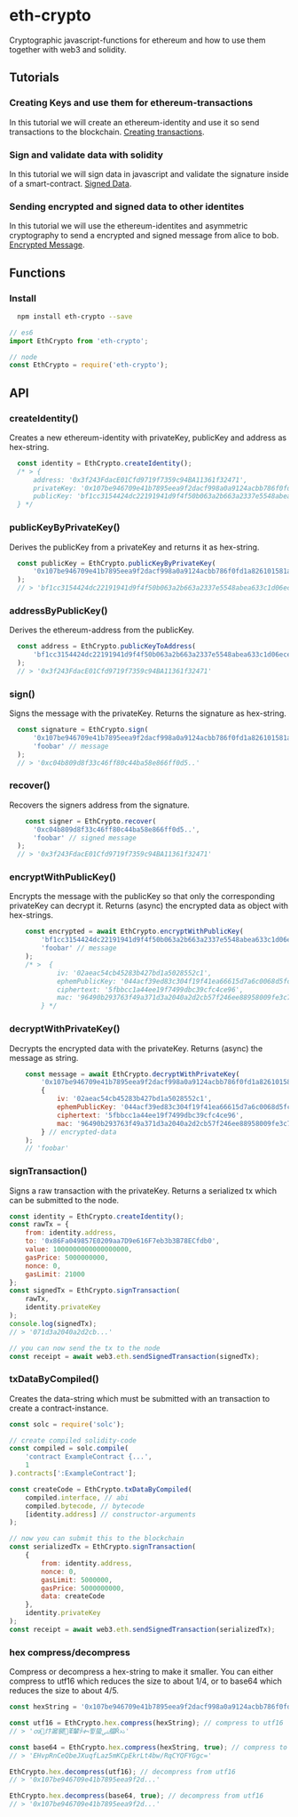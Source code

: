 # eth-crypto

Cryptographic javascript-functions for ethereum and how to use them together with web3 and solidity.

## Tutorials

### Creating Keys and use them for ethereum-transactions

In this tutorial we will create an ethereum-identity and use it so send transactions to the blockchain. [Creating transactions](./tutorials/creating-transactions.md).

### Sign and validate data with solidity

In this tutorial we will sign data in javascript and validate the signature inside of a smart-contract. [Signed Data](./tutorials/signed-data.md).

### Sending encrypted and signed data to other identites

In this tutorial we will use the ethereum-identites and asymmetric cryptography to send a encrypted and signed message from alice to bob. [Encrypted Message](./tutorials/encrypted-message.md).

## Functions

### Install

```bash
  npm install eth-crypto --save
```

```javascript
// es6
import EthCrypto from 'eth-crypto';

// node
const EthCrypto = require('eth-crypto');
```

## API

### createIdentity()

Creates a new ethereum-identity with privateKey, publicKey and address as hex-string.

```javascript
  const identity = EthCrypto.createIdentity();
  /* > {
      address: '0x3f243FdacE01Cfd9719f7359c94BA11361f32471',
      privateKey: '0x107be946709e41b7895eea9f2dacf998a0a9124acbb786f0fd1a826101581a07',
      publicKey: 'bf1cc3154424dc22191941d9f4f50b063a2b663a2337e5548abea633c1d06ece...'
  } */
```

### publicKeyByPrivateKey()

Derives the publicKey from a privateKey and returns it as hex-string.

```javascript
  const publicKey = EthCrypto.publicKeyByPrivateKey(
      '0x107be946709e41b7895eea9f2dacf998a0a9124acbb786f0fd1a826101581a07'
  );
  // > 'bf1cc3154424dc22191941d9f4f50b063a2b663a2337e5548abea633c1d06ece...'
```

### addressByPublicKey()

Derives the ethereum-address from the publicKey.

```javascript
  const address = EthCrypto.publicKeyToAddress(
      'bf1cc3154424dc22191941d9f4f50b063a2b663a2337e5548abea633c1d06ece...'
  );
  // > '0x3f243FdacE01Cfd9719f7359c94BA11361f32471'
```

### sign()

Signs the message with the privateKey. Returns the signature as hex-string.

```javascript
  const signature = EthCrypto.sign(
      '0x107be946709e41b7895eea9f2dacf998a0a9124acbb786f0fd1a826101581a07', // privateKey
      'foobar' // message
  );
  // > '0xc04b809d8f33c46ff80c44ba58e866ff0d5..'
```

### recover()

Recovers the signers address from the signature.

```javascript
    const signer = EthCrypto.recover(
      '0xc04b809d8f33c46ff80c44ba58e866ff0d5..',
      'foobar' // signed message
  );
  // > '0x3f243FdacE01Cfd9719f7359c94BA11361f32471'
```

### encryptWithPublicKey()

Encrypts the message with the publicKey so that only the corresponding privateKey can decrypt it. Returns (async) the encrypted data as object with hex-strings.

```javascript
    const encrypted = await EthCrypto.encryptWithPublicKey(
        'bf1cc3154424dc22191941d9f4f50b063a2b663a2337e5548abea633c1d06ece...', // publicKey
        'foobar' // message
    );
    /* >  {
            iv: '02aeac54cb45283b427bd1a5028552c1',
            ephemPublicKey: '044acf39ed83c304f19f41ea66615d7a6c0068d5fc48ee181f2fb1091...',
            ciphertext: '5fbbcc1a44ee19f7499dbc39cfc4ce96',
            mac: '96490b293763f49a371d3a2040a2d2cb57f246ee88958009fe3c7ef2a38264a1'
        } */
```

### decryptWithPrivateKey()

Decrypts the encrypted data with the privateKey. Returns (async) the message as string.

```javascript
    const message = await EthCrypto.decryptWithPrivateKey(
        '0x107be946709e41b7895eea9f2dacf998a0a9124acbb786f0fd1a826101581a07', // privateKey
        {
            iv: '02aeac54cb45283b427bd1a5028552c1',
            ephemPublicKey: '044acf39ed83c304f19f41ea66615d7a6c0068d5fc48ee181f2fb1091...',
            ciphertext: '5fbbcc1a44ee19f7499dbc39cfc4ce96',
            mac: '96490b293763f49a371d3a2040a2d2cb57f246ee88958009fe3c7ef2a38264a1'
        } // encrypted-data
    );
    // 'foobar'
```

### signTransaction()

Signs a raw transaction with the privateKey. Returns a serialized tx which can be submitted to the node.

```javascript
const identity = EthCrypto.createIdentity();
const rawTx = {
    from: identity.address,
    to: '0x86Fa049857E0209aa7D9e616F7eb3b3B78ECfdb0',
    value: 1000000000000000000,
    gasPrice: 5000000000,
    nonce: 0,
    gasLimit: 21000
};
const signedTx = EthCrypto.signTransaction(
    rawTx,
    identity.privateKey
);
console.log(signedTx);
// > '071d3a2040a2d2cb...'

// you can now send the tx to the node
const receipt = await web3.eth.sendSignedTransaction(signedTx);
```

### txDataByCompiled()

Creates the data-string which must be submitted with an transaction to create a contract-instance.

```javascript
const solc = require('solc');

// create compiled solidity-code
const compiled = solc.compile(
    'contract ExampleContract {...',
    1
).contracts[':ExampleContract'];

const createCode = EthCrypto.txDataByCompiled(
    compiled.interface, // abi
    compiled.bytecode, // bytecode
    [identity.address] // constructor-arguments
);

// now you can submit this to the blockchain
const serializedTx = EthCrypto.signTransaction(
    {
        from: identity.address,
        nonce: 0,
        gasLimit: 5000000,
        gasPrice: 5000000000,
        data: createCode
    },
    identity.privateKey
);
const receipt = await web3.eth.sendSignedTransaction(serializedTx);
```

### hex compress/decompress

Compress or decompress a hex-string to make it smaller. You can either compress to utf16 which reduces the size to about 1/4, or to base64 which reduces the size to about 4/5.

```javascript
const hexString = '0x107be946709e41b7895eea9f2dacf998a0a9124acbb786f0fd1a826101581a07';

const utf16 = EthCrypto.hex.compress(hexString); // compress to utf16
// > 'ၻ炞䆷襞ⶬ輦ꂩቊ쮷蛰ﴚ艡Řᨇ'

const base64 = EthCrypto.hex.compress(hexString, true); // compress to base64
// > 'EHvpRnCeQbeJXuqfLaz5mKCpEkrLt4bw/RqCYQFYGgc='

EthCrypto.hex.decompress(utf16); // decompress from utf16
// > '0x107be946709e41b7895eea9f2d...'

EthCrypto.hex.decompress(base64, true); // decompress from utf16
// > '0x107be946709e41b7895eea9f2d...'

```
